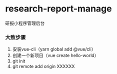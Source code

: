 # research-report-manage

研报小程序管理后台

### 大致步骤

1. 安装vue-cli（yarn global add @vue/cli）
2. 创建一个新项目（vue create hello-world）
3. git init
4. git remote add origin XXXXXX
